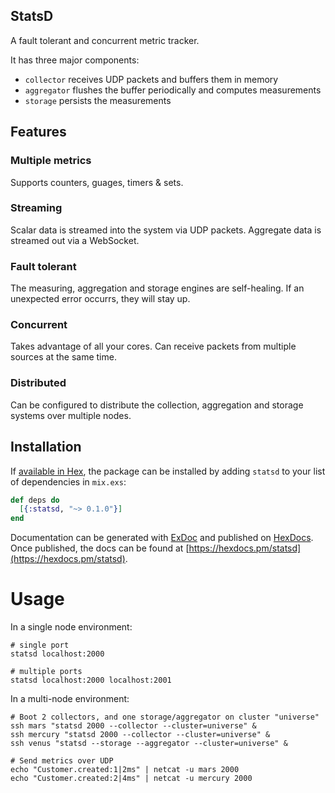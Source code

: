 StatsD
-------

A fault tolerant and concurrent metric tracker.

It has three major components:

- `collector` receives UDP packets and buffers them in memory
- `aggregator` flushes the buffer periodically and computes measurements
- `storage` persists the measurements

## Features

### Multiple metrics

Supports counters, guages, timers & sets.

### Streaming

Scalar data is streamed into the system via UDP packets.
Aggregate data is streamed out via a WebSocket.

### Fault tolerant

The measuring, aggregation and storage engines are self-healing. If an unexpected error occurrs, they will stay up.

### Concurrent

Takes advantage of all your cores. Can receive packets from multiple sources at the same time.

### Distributed

Can be configured to distribute the collection, aggregation and storage systems over multiple nodes.

## Installation

If [available in Hex](https://hex.pm/docs/publish), the package can be installed
by adding `statsd` to your list of dependencies in `mix.exs`:

```elixir
def deps do
  [{:statsd, "~> 0.1.0"}]
end
```

Documentation can be generated with [ExDoc](https://github.com/elixir-lang/ex_doc)
and published on [HexDocs](https://hexdocs.pm). Once published, the docs can
be found at [https://hexdocs.pm/statsd](https://hexdocs.pm/statsd).

# Usage

In a single node environment:

```shell
# single port
statsd localhost:2000

# multiple ports
statsd localhost:2000 localhost:2001
```

In a multi-node environment:

```shell
# Boot 2 collectors, and one storage/aggregator on cluster "universe"
ssh mars "statsd 2000 --collector --cluster=universe" &
ssh mercury "statsd 2000 --collector --cluster=universe" &
ssh venus "statsd --storage --aggregator --cluster=universe" &

# Send metrics over UDP
echo "Customer.created:1|2ms" | netcat -u mars 2000
echo "Customer.created:2|4ms" | netcat -u mercury 2000
```
